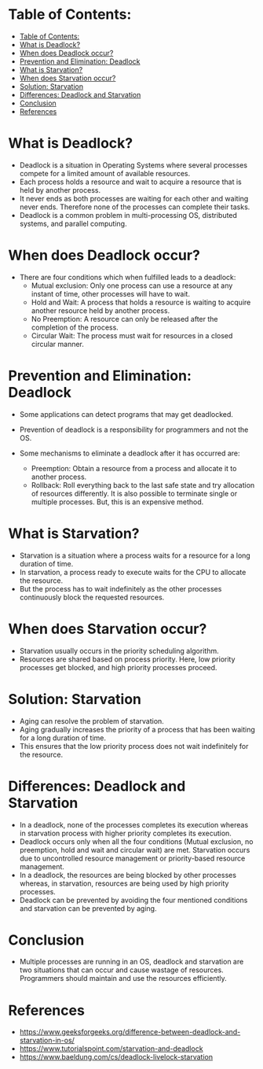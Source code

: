 # Table of Contents:
- [Table of Contents:](#table-of-contents)
- [What is Deadlock?](#what-is-deadlock)
- [When does Deadlock occur?](#when-does-deadlock-occur)
- [Prevention and Elimination: Deadlock](#prevention-and-elimination-deadlock)
- [What is Starvation?](#what-is-starvation)
- [When does Starvation occur?](#when-does-starvation-occur)
- [Solution: Starvation](#solution-starvation)
- [Differences: Deadlock and Starvation](#differences-deadlock-and-starvation)
- [Conclusion](#conclusion)
- [References](#references)


# What is Deadlock?
* Deadlock is a situation in Operating Systems where several processes compete for a limited amount of available resources.
* Each process holds a resource and wait to acquire a resource that is held by another process.
* It never ends as both processes are waiting for each other and waiting never ends. Therefore none of the processes can complete their tasks.
* Deadlock is a common problem in multi-processing OS, distributed systems, and parallel computing.

# When does Deadlock occur?
* There are four conditions which when fulfilled leads to a deadlock:
    - Mutual exclusion: Only one process can use a resource at any instant of time, other processes will have to wait.
    - Hold and Wait:    A process that holds a resource is waiting to acquire another resource held by another process.
    - No Preemption:    A resource can only be released after the completion of the process.
    - Circular Wait:    The process must wait for resources in a closed circular manner.
    
# Prevention and Elimination: Deadlock
* Some applications can detect programs that may get deadlocked.
* Prevention of deadlock is a responsibility for programmers and not the OS.

* Some mechanisms to eliminate a deadlock after it has occurred are:
    - Preemption:   Obtain a resource from a process and allocate it to another process.
    - Rollback:     Roll everything back to the last safe state and try allocation of resources differently.
It is also possible to terminate single or multiple processes. But, this is an expensive method.



# What is Starvation?
* Starvation is a situation where a process waits for a resource for a long duration of time.
* In starvation, a process ready to execute waits for the CPU to allocate the resource.
*  But the process has to wait indefinitely as the other processes continuously block the requested resources.

# When does Starvation occur?
* Starvation usually occurs in the priority scheduling algorithm.
* Resources are shared based on process priority. Here, low priority processes get blocked, and high priority processes proceed.

# Solution: Starvation
* Aging can resolve the problem of starvation.
* Aging gradually increases the priority of a process that has been waiting for a long duration of time.
* This ensures that the low priority process does not wait indefinitely for the resource.


# Differences: Deadlock and Starvation
* In a deadlock, none of the processes completes its execution whereas in starvation process with higher priority completes its execution.
* Deadlock occurs only when all the four conditions (Mutual exclusion, no preemption, hold and wait and circular wait) are met. Starvation occurs due to uncontrolled resource management or priority-based resource management.
* In a deadlock, the resources are being blocked by other processes whereas, in starvation, resources are being used by high priority processes.
* Deadlock can be prevented by avoiding the four mentioned conditions and starvation can be prevented by aging.


# Conclusion
* Multiple processes are running in an OS, deadlock and starvation are two situations that can occur and cause wastage of resources. Programmers should maintain and use the resources efficiently.


# References
* https://www.geeksforgeeks.org/difference-between-deadlock-and-starvation-in-os/
* https://www.tutorialspoint.com/starvation-and-deadlock
* https://www.baeldung.com/cs/deadlock-livelock-starvation
